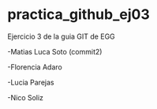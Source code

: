 # practica_github_ej03
Ejercicio 3 de la guia GIT de EGG

-Matias Luca Soto (commit2)

-Florencia Adaro

-Lucia Parejas

-Nico Soliz

